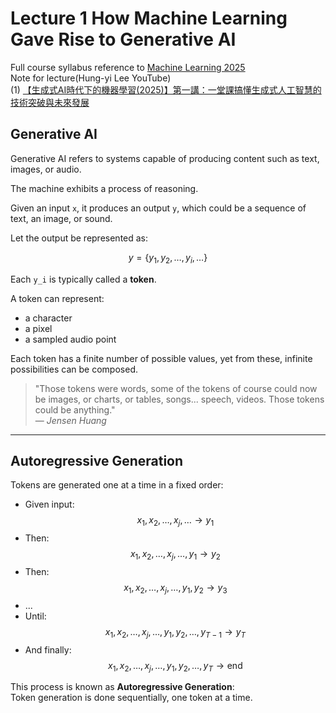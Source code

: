 # Lecture 1 How Machine Learning Gave Rise to Generative AI

Full course syllabus reference to [Machine Learning 2025](https://course.ntu.edu.tw/courses/113-2/41735)  
Note for lecture(Hung-yi Lee YouTube)  
(1) [【生成式AI時代下的機器學習(2025)】第一講：一堂課搞懂生成式人工智慧的技術突破與未來發展](https://www.youtube.com/watch?v=QLiKmca4kzI&list=PLJV_el3uVTsNZEFAdQsDeOdzAaHTca2Gi)  


## Generative AI

Generative AI refers to systems capable of producing content such as text, images, or audio.

The machine exhibits a process of reasoning.

Given an input `x`, it produces an output `y`, which could be a sequence of text, an image, or sound.

Let the output be represented as:

$$
y = \{y_1, y_2, \ldots, y_i, \ldots\}
$$

Each `y_i` is typically called a **token**.

A token can represent:
- a character
- a pixel
- a sampled audio point

Each token has a finite number of possible values, yet from these, infinite possibilities can be composed.

> "Those tokens were words, some of the tokens of course could now be images, or charts, or tables, songs... speech, videos. Those tokens could be anything."  
> — *Jensen Huang*

---

## Autoregressive Generation

Tokens are generated one at a time in a fixed order:

- Given input:
  $$
  x_1, x_2, \ldots, x_j, \ldots \rightarrow y_1
  $$
- Then:
  $$
  x_1, x_2, \ldots, x_j, \ldots, y_1 \rightarrow y_2
  $$
- Then:
  $$
  x_1, x_2, \ldots, x_j, \ldots, y_1, y_2 \rightarrow y_3
  $$
- ...
- Until:
  $$
  x_1, x_2, \ldots, x_j, \ldots, y_1, y_2, \ldots, y_{T-1} \rightarrow y_T
  $$
- And finally:
  $$
  x_1, x_2, \ldots, x_j, \ldots, y_1, y_2, \ldots, y_T \rightarrow \text{end}
  $$

This process is known as **Autoregressive Generation**:  
Token generation is done sequentially, one token at a time.